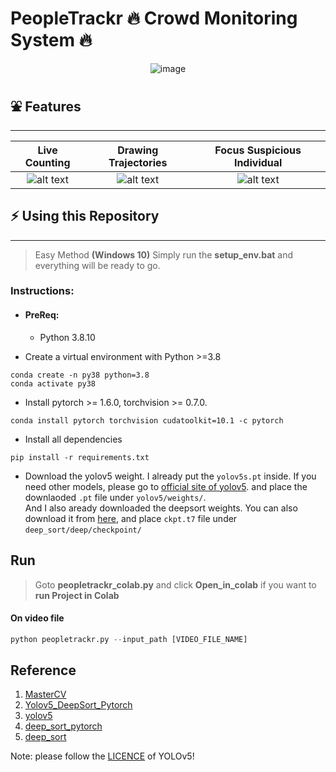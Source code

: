 # PeopleTrackr 🔥 Crowd Monitoring System 🔥 

<p align="center">
    <img src="https://media.giphy.com/media/v1.Y2lkPTc5MGI3NjExOWE2YTRjZjM4ZTI0N2RiNzcxNWI2Yjg1ZDAwOWQyOGE1YmQzNjkyNSZlcD12MV9pbnRlcm5hbF9naWZzX2dpZklkJmN0PWc/2S7fjnlcGLhbtj6D3K/giphy-downsized-large.gif" alt="image">
</p>


## ⛲ Features
---

**Live Counting**               |  **Drawing Trajectories**               |  **Focus Suspicious Individual**
:-------------------------:|:-------------------------:|:-------------------------:
![alt text](https://media.giphy.com/media/wUW79nma2pznUXQJOp/giphy.gif)  |  ![alt text](https://media.giphy.com/media/EA6LTDf5hRcZYtsv3a/giphy.gif)  |  ![alt text](https://media.giphy.com/media/v1.Y2lkPTc5MGI3NjExMGFjNjM0ZjgxMWE0NDA5NDBhODNjMjQzNjMzMjdiYmFjMGE5YjE0NSZlcD12MV9pbnRlcm5hbF9naWZzX2dpZklkJmN0PWc/5BWTncx0IKSSS1ZiUC/giphy-downsized-large.gif)


## ⚡ Using this Repository
----
> Easy Method **(Windows 10)**
>   Simply run the **setup_env.bat** and everything will be ready to go.

### Instructions:
-    #### PreReq:
        - Python 3.8.10
        
- Create a virtual environment with Python >=3.8  
~~~
conda create -n py38 python=3.8    
conda activate py38   
~~~

- Install pytorch >= 1.6.0, torchvision >= 0.7.0.
~~~
conda install pytorch torchvision cudatoolkit=10.1 -c pytorch
~~~


- Install all dependencies
~~~
pip install -r requirements.txt
~~~

- Download the yolov5 weight. 
I already put the `yolov5s.pt` inside. If you need other models, 
please go to [official site of yolov5](https://github.com/ultralytics/yolov5). 
and place the downlaoded `.pt` file under `yolov5/weights/`.   
And I also aready downloaded the deepsort weights. 
You can also download it from [here](https://drive.google.com/drive/folders/1xhG0kRH1EX5B9_Iz8gQJb7UNnn_riXi6), 
and place `ckpt.t7` file under `deep_sort/deep/checkpoint/`


## Run
> Goto **peopletrackr_colab.py** and click **Open_in_colab** if you want to **run Project in Colab**
#### On video file
~~~Python
python peopletrackr.py --input_path [VIDEO_FILE_NAME]
~~~



## Reference
1) [MasterCV](https://github.com/HaiderAbasi/OpenCV-Master-Computer-Vision-in-Python)
2) [Yolov5_DeepSort_Pytorch](https://github.com/mikel-brostrom/Yolov5_DeepSort_Pytorch)   
3) [yolov5](https://github.com/ultralytics/yolov5)  
4) [deep_sort_pytorch](https://github.com/ZQPei/deep_sort_pytorch)       
5) [deep_sort](https://github.com/nwojke/deep_sort)   

Note: please follow the [LICENCE](https://github.com/ultralytics/yolov5/blob/master/LICENSE) of YOLOv5! 
